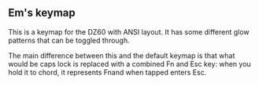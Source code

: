 ## Em's keymap

This is a keymap for the DZ60 with ANSI layout. It has some different glow
patterns that can be toggled through.

The main difference between this and the default keymap is that what would be
caps lock is replaced with a combined Fn and Esc key: when you hold it to
chord, it represents Fnand when tapped enters Esc.
